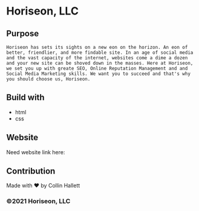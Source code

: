 # Horiseon, LLC

## Purpose

    Horiseon has sets its sights on a new eon on the horizon. An eon of better, friendlier, and more findable site. In an age of social media and the vast capacity of the internet, websites come a dime a dozen and your new site can be shoved down in the masses. Here at Horiseon, we set you up with greate SEO, Online Reputation Management and and Social Media Marketing skills. We want you to succeed and that's why you should choose us, Horiseon. 

## Build with 
* html 
* css

## Website
Need website link here:

## Contribution 
Made with ❤️ by Collin Hallett 

### ©️2021 Horiseon, LLC 

